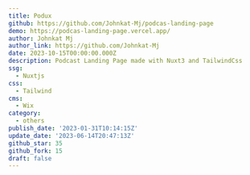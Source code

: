 ```yaml
---
title: Podux
github: https://github.com/Johnkat-Mj/podcas-landing-page
demo: https://podcas-landing-page.vercel.app/
author: Johnkat Mj
author_link: https://github.com/Johnkat-Mj
date: 2023-10-15T00:00:00.000Z
description: Podcast Landing Page made with Nuxt3 and TailwindCss
ssg:
  - Nuxtjs
css:
  - Tailwind
cms:
  - Wix
category:
  - others
publish_date: '2023-01-31T10:14:15Z'
update_date: '2023-06-14T20:47:13Z'
github_star: 35
github_fork: 15
draft: false
---
```

